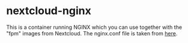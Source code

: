 # nextcloud-nginx

This is a container running NGINX which you can use together with the "fpm" images from Nextcloud. The nginx.conf file
is taken from
[here](https://github.com/nextcloud/docker/tree/master/.examples/docker-compose/insecure/mariadb/fpm/web).
